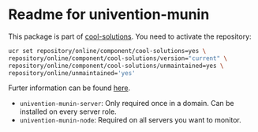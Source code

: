 # Readme for univention-munin

This package is part of [cool-solutions](https://wiki.univention.de/index.php/Category:Cool_Solutions_Repository#Integration_in_UCS_3.2.2C_4.0.2C_4.1.2C_4.2.2C_4.3). You need to activate the repository:
```bash
ucr set repository/online/component/cool-solutions=yes \
repository/online/component/cool-solutions/version="current" \
repository/online/component/cool-solutions/unmaintained=yes \
repository/online/unmaintained='yes'
```
Furter information can be found [here](https://wiki.univention.de/index.php?title=Cool_Solution_-_Install_and_integration_of_Munin).

- `univention-munin-server`: Only required once in a domain. Can be installed on every server role.
- `univention-munin-node`: Required on all servers you want to monitor.
